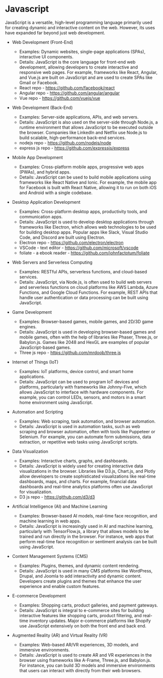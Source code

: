 # Javascript

JavaScript is a versatile, high-level programming language primarily used for creating dynamic and interactive content on the web. However, its uses have expanded far beyond just web development.

- Web Development (Front-End)
    - Examples: Dynamic websites, single-page applications (SPAs), interactive UI components.
    - Details: JavaScript is the core language for front-end web development, allowing developers to create interactive and responsive web pages. For example, frameworks like React, Angular, and Vue.js are built on JavaScript and are used to create SPAs like Gmail or Facebook.
    - React repo - <https://github.com/facebook/react>
    - Angular repo - <https://github.com/angular/angular>
    - Vue repo - <https://github.com/vuejs/vue>

- Web Development (Back-End)
    - Examples: Server-side applications, APIs, and web servers.
    - Details: JavaScript is also used on the server-side through Node.js, a runtime environment that allows JavaScript to be executed outside the browser. Companies like LinkedIn and Netflix use Node.js to build scalable, high-performance back-end services.
    - nodejs repo - <https://github.com/nodejs/node>
    - express js repo - <https://github.com/expressjs/express>

- Mobile App Development
    - Examples: Cross-platform mobile apps, progressive web apps (PWAs), and hybrid apps.
    - Details: JavaScript can be used to build mobile applications using frameworks like React Native and Ionic. For example, the mobile app for Facebook is built with React Native, allowing it to run on both iOS and Android with a single codebase.

- Desktop Application Development
    - Examples: Cross-platform desktop apps, productivity tools, and communication apps.
    - Details: JavaScript is used to develop desktop applications through frameworks like Electron, which allows web technologies to be used for building desktop apps. Popular apps like Slack, Visual Studio Code, and Discord are built using Electron.
    - Electron repo - <https://github.com/electron/electron>
    - VSCode - text editor - <https://github.com/microsoft/vscode>
    - foliate - a ebook reader - <https://github.com/johnfactotum/foliate>

- Web Servers and Serverless Computing
    - Examples: RESTful APIs, serverless functions, and cloud-based services.
    - Details: JavaScript, via Node.js, is often used to build web servers and serverless functions on cloud platforms like AWS Lambda, Azure Functions, and Google Cloud Functions. For example, REST APIs that handle user authentication or data processing can be built using JavaScript.

- Game Development
    - Examples: Browser-based games, mobile games, and 2D/3D game engines.
    - Details: JavaScript is used in developing browser-based games and mobile games, often with the help of libraries like Phaser, Three.js, or Babylon.js. Games like 2048 and HexGL are examples of popular JavaScript-based games.
    - Three js repo - <https://github.com/mrdoob/three.js>

- Internet of Things (IoT)
    - Examples: IoT platforms, device control, and smart home applications.
    - Details: JavaScript can be used to program IoT devices and platforms, particularly with frameworks like Johnny-Five, which allows JavaScript to interface with hardware components. For example, you can control LEDs, sensors, and motors in a smart home environment using JavaScript.

- Automation and Scripting
    - Examples: Web scraping, task automation, and browser automation.
    - Details: JavaScript is used in automation tasks, such as web scraping and browser automation, often with tools like Puppeteer or Selenium. For example, you can automate form submissions, data extraction, or repetitive web tasks using JavaScript scripts.

- Data Visualization
    - Examples: Interactive charts, graphs, and dashboards.
    - Details: JavaScript is widely used for creating interactive data visualizations in the browser. Libraries like D3.js, Chart.js, and Plotly allow developers to create sophisticated visualizations like real-time dashboards, maps, and charts. For example, financial data dashboards and real-time analytics platforms often use JavaScript for visualization.
    - D3 js repo - <https://github.com/d3/d3>

- Artificial Intelligence (AI) and Machine Learning
    - Examples: Browser-based AI models, real-time face recognition, and machine learning in web apps.
    - Details: JavaScript is increasingly used in AI and machine learning, particularly with TensorFlow.js, a library that allows models to be trained and run directly in the browser. For instance, web apps that perform real-time face recognition or sentiment analysis can be built using JavaScript.

- Content Management Systems (CMS)
    - Examples: Plugins, themes, and dynamic content rendering.
    - Details: JavaScript is used in many CMS platforms like WordPress, Drupal, and Joomla to add interactivity and dynamic content. Developers create plugins and themes that enhance the user experience and enable custom features.

- E-commerce Development
    - Examples: Shopping carts, product galleries, and payment gateways.
    - Details: JavaScript is integral to e-commerce sites for building interactive features like shopping carts, product filtering, and real-time inventory updates. Major e-commerce platforms like Shopify use JavaScript extensively on both the front end and back end.

- Augmented Reality (AR) and Virtual Reality (VR)
    - Examples: Web-based AR/VR experiences, 3D models, and immersive environments.
    - Details: JavaScript is used to create AR and VR experiences in the browser using frameworks like A-Frame, Three.js, and Babylon.js. For instance, you can build 3D models and immersive environments that users can interact with directly from their web browsers.

